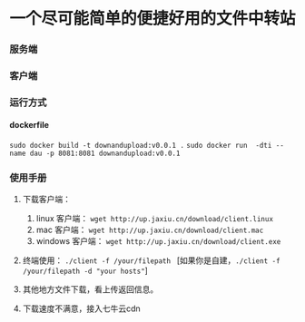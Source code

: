 # 一个尽可能简单的便捷好用的文件中转站
### 服务端 


### 客户端


### 运行方式
#### dockerfile  
`sudo docker build -t downandupload:v0.0.1 .`
`sudo docker run  -dti --name dau -p 8081:8081 downandupload:v0.0.1`

### 使用手册
1. 下载客户端： 
   1. linux 客户端： `wget http://up.jaxiu.cn/download/client.linux`
   2. mac 客户端： `wget http://up.jaxiu.cn/download/client.mac` 
   3. windows 客户端： `wget http://up.jaxiu.cn/download/client.exe`

2. 终端使用：  `./client -f /your/filepath ` [如果你是自建，`./client -f /your/filepath -d "your hosts"`]
3. 其他地方文件下载，看上传返回信息。
4. 下载速度不满意，接入七牛云cdn